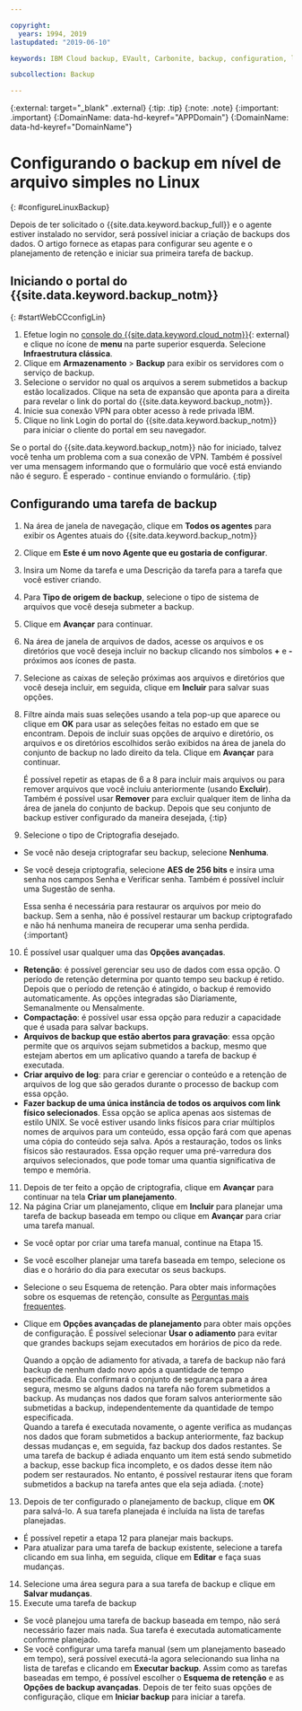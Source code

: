 ```yaml
---

copyright:
  years: 1994, 2019
lastupdated: "2019-06-10"

keywords: IBM Cloud backup, EVault, Carbonite, backup, configuration, linux

subcollection: Backup

---
```

{:external: target="_blank" .external}
{:tip: .tip}
{:note: .note}
{:important: .important}
{:DomainName: data-hd-keyref="APPDomain"}
{:DomainName: data-hd-keyref="DomainName"}

# Configurando o backup em nível de arquivo simples no Linux
{: #configureLinuxBackup}

Depois de ter solicitado o {{site.data.keyword.backup_full}} e o agente estiver instalado no
servidor, será possível iniciar a criação de backups dos dados. O artigo fornece as etapas para configurar seu agente
e o planejamento de retenção e iniciar sua primeira tarefa de backup.

## Iniciando o portal do {{site.data.keyword.backup_notm}}
{: #startWebCCconfigLin}

1. Efetue login no [console do {{site.data.keyword.cloud_notm}}](https://{DomainName}){: external} e clique no ícone de **menu** na parte superior esquerda. Selecione **Infraestrutura clássica**.
2. Clique em **Armazenamento** > **Backup** para exibir os
servidores com o serviço de backup.
2. Selecione o servidor no qual os arquivos a serem submetidos a backup estão localizados. Clique na seta de expansão que aponta para a direita para revelar o link do portal do {{site.data.keyword.backup_notm}}.
3. Inicie sua conexão VPN para obter acesso à rede privada IBM.
4. Clique no link Login do portal do {{site.data.keyword.backup_notm}} para iniciar o cliente do portal em seu navegador.<br/>

  Se o portal do {{site.data.keyword.backup_notm}} não for iniciado, talvez você tenha um problema com a sua conexão de VPN. Também é possível ver uma mensagem informando que o formulário que você está enviando não é seguro. É esperado - continue enviando o formulário.
  {:tip}

## Configurando uma tarefa de backup

1. Na área de janela de navegação, clique em **Todos os agentes** para exibir os Agentes atuais do {{site.data.keyword.backup_notm}}
2. Clique em **Este é um novo Agente que eu gostaria de configurar**.
3. Insira um Nome da tarefa e uma Descrição da tarefa para a tarefa que você estiver criando.
4. Para **Tipo de origem de backup**, selecione o tipo de sistema de arquivos que você deseja submeter a backup.
5. Clique em **Avançar** para continuar.
6. Na área de janela de arquivos de dados, acesse os arquivos e os diretórios que você deseja incluir no backup clicando nos símbolos **+** e **-** próximos aos ícones de pasta.
7. Selecione as caixas de seleção próximas aos arquivos e diretórios que você deseja incluir, em seguida, clique em **Incluir** para salvar suas opções.
8. Filtre ainda mais suas seleções usando a tela pop-up que aparece ou clique em **OK** para usar as seleções feitas no estado em que se encontram. Depois de incluir suas opções de arquivo e diretório, os arquivos e os diretórios escolhidos serão exibidos na área de janela do conjunto de backup no lado direito da tela. Clique em **Avançar** para continuar.

   É possível repetir as etapas de 6 a 8 para incluir mais arquivos ou para remover arquivos que você incluiu anteriormente (usando **Excluir**). Também é possível usar **Remover** para excluir qualquer item de linha da área de janela do conjunto de backup. Depois que seu conjunto de backup estiver configurado da maneira desejada,
   {:tip}
9. Selecione o tipo de Criptografia desejado.
  - Se você não deseja criptografar seu backup, selecione **Nenhuma**.
  - Se você deseja criptografia, selecione **AES de 256 bits** e insira uma senha
nos campos Senha e Verificar senha. Também é possível incluir uma Sugestão de senha.

    Essa senha é necessária para restaurar os arquivos por meio do backup. Sem a senha, não é possível restaurar um backup criptografado e não há nenhuma maneira de recuperar uma senha perdida.
    {:important}
10. É possível usar qualquer uma das **Opções avançadas**.
  - **Retenção**: é possível gerenciar seu uso de dados com essa opção. O período de retenção determina por quanto tempo seu backup é retido. Depois que o período de retenção é atingido, o backup é removido automaticamente. As opções integradas são Diariamente, Semanalmente ou Mensalmente.
  - **Compactação**: é possível usar essa opção para reduzir a capacidade que é usada para salvar backups.
  - **Arquivos de backup que estão abertos para gravação**: essa opção permite que os arquivos sejam submetidos a backup, mesmo que estejam abertos em um aplicativo quando a tarefa de backup é executada.
  - **Criar arquivo de log**: para criar e gerenciar o conteúdo e a retenção de arquivos de log que são gerados durante o processo de backup com essa opção.
  - **Fazer backup de uma única instância de todos os arquivos com link físico selecionados**. Essa opção se aplica apenas aos sistemas de estilo UNIX. Se você estiver usando links físicos para criar
múltiplos nomes de arquivos para um conteúdo, essa opção fará com que apenas uma cópia do conteúdo seja salva. Após a restauração, todos os links físicos são restaurados. Essa opção requer uma pré-varredura
dos arquivos selecionados, que pode tomar uma quantia significativa de tempo e memória.
11. Depois de ter feito a opção de criptografia, clique em **Avançar** para continuar
na tela **Criar um planejamento**.
12. Na página Criar um planejamento, clique em **Incluir** para planejar uma tarefa de backup baseada em tempo ou clique em **Avançar** para criar uma tarefa manual.
  - Se você optar por criar uma tarefa manual, continue na Etapa 15.
  - Se você escolher planejar uma tarefa baseada em tempo, selecione os dias e o horário do dia para executar os seus backups.
  - Selecione o seu Esquema de retenção. Para obter mais informações sobre os esquemas de retenção, consulte as [Perguntas mais
frequentes](/docs/infrastructure/Backup?topic=Backup-faqs).
  - Clique em **Opções avançadas de planejamento** para obter mais opções de configuração. É possível selecionar **Usar o adiamento** para evitar que grandes backups sejam executados em horários de pico da rede.

    Quando a opção de adiamento for ativada, a tarefa de backup não fará backup de nenhum dado novo após a quantidade de tempo especificada. Ela confirmará o conjunto de segurança para a área segura, mesmo se alguns dados na tarefa não forem submetidos a backup. As mudanças nos dados que foram salvos anteriormente são submetidas a backup, independentemente da quantidade de tempo especificada. <br/> Quando a tarefa é executada novamente, o agente verifica as mudanças nos dados que foram
submetidos a backup anteriormente, faz backup dessas mudanças e, em seguida, faz backup dos dados
restantes. Se uma tarefa de backup é adiada enquanto um item está sendo submetido a backup, esse backup fica incompleto, e os dados desse item não podem ser restaurados. No entanto, é possível restaurar itens que foram submetidos a backup na tarefa antes que ela seja adiada.
    {:note}
13. Depois de ter configurado o planejamento de backup, clique em **OK** para salvá-lo. A sua tarefa planejada é incluída na lista de tarefas planejadas.
  - É possível repetir a etapa 12 para planejar mais backups.
  - Para atualizar para uma tarefa de backup existente, selecione a tarefa clicando em sua linha, em seguida, clique em **Editar** e faça suas mudanças.
14. Selecione uma área segura para a sua tarefa de backup e clique em **Salvar mudanças**.
15. Execute uma tarefa de backup
  - Se você planejou uma tarefa de backup baseada em tempo, não será necessário fazer mais nada. Sua tarefa é executada automaticamente conforme planejado.
  - Se você configurar uma tarefa manual (sem um planejamento baseado em tempo), será possível executá-la agora selecionando sua linha na lista de tarefas e clicando em **Executar backup**. Assim como as tarefas baseadas em tempo, é possível escolher o **Esquema de retenção** e as
**Opções de backup avançadas**. Depois de ter feito suas opções de configuração, clique em **Iniciar backup** para iniciar a tarefa.
